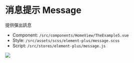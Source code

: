 # 消息提示 Message

提供彈出訊息

* Component: `/src/components/HomeView/TheExample5.vue`
* Style: `/src/assets/scss/element-plus/message.scss`
* Script: `/src/stores/element-plus/message.js`

![](https://hackmd.io/\_uploads/H1FyTvo5h.png)
